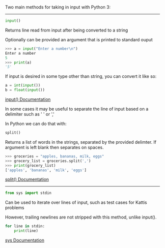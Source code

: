 Two main methods for taking in input with Python 3:
***

```python
input()
```

Returns line read from input after being converted to a string

Optionally can be provided an argument that is printed to standard ouput

``` python
>>> a = input("Enter a number\n")
Enter a number
5
>>> print(a)
'5'
```

If input is desired in some type other than string, you can convert it like so:

```python
a = int(input())
b = float(input())
```

[input() Documentation](https://docs.python.org/3/library/functions.html#input)

In some cases it may be useful to separate the line of input based on a delimiter 
such as ' ' or ','

In Python we can do that with:

```python
split()
```

Returns a list of words in the strings, separated by the provided delimter. If argument is left blank then
separates on spaces.

```python
>>> groceries = "apples, bananas, milk, eggs"
>>> grocery_list = groceries.split(',')
>>> print(grocery_list)
['apples', 'bananas', 'milk', 'eggs']
```

[split() Documentation](https://docs.python.org/3/library/stdtypes.html#str.split)

***

```python
from sys import stdin
```
Can be used to iterate over lines of input, such as test cases for Kattis problems

However, trailing newlines are not stripped with this method, unlike input(). 

```python
for line in stdin:
    print(line)
```

[sys Documentation](https://docs.python.org/3/library/sys.html)
